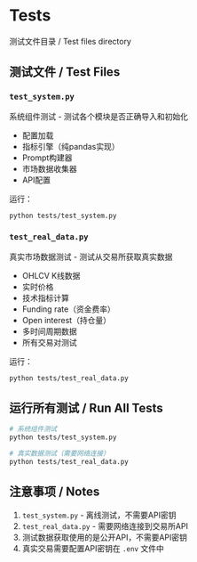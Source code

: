 # Tests

测试文件目录 / Test files directory

## 测试文件 / Test Files

### `test_system.py`
系统组件测试 - 测试各个模块是否正确导入和初始化
- 配置加载
- 指标引擎（纯pandas实现）
- Prompt构建器
- 市场数据收集器
- API配置

运行：
```bash
python tests/test_system.py
```

### `test_real_data.py`
真实市场数据测试 - 测试从交易所获取真实数据
- OHLCV K线数据
- 实时价格
- 技术指标计算
- Funding rate（资金费率）
- Open interest（持仓量）
- 多时间周期数据
- 所有交易对测试

运行：
```bash
python tests/test_real_data.py
```

## 运行所有测试 / Run All Tests

```bash
# 系统组件测试
python tests/test_system.py

# 真实数据测试（需要网络连接）
python tests/test_real_data.py
```

## 注意事项 / Notes

1. `test_system.py` - 离线测试，不需要API密钥
2. `test_real_data.py` - 需要网络连接到交易所API
3. 测试数据获取使用的是公开API，不需要API密钥
4. 真实交易需要配置API密钥在 `.env` 文件中

